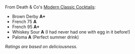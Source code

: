 From Death & Co's [Modern Classic Cocktails](http://amzn.to/2aArKL8):

* Brown Derby **A+**
* French 75 **A**
* French 95 **A+**
* Whiskey Sour **A** (I had never had one with egg in it before!)
* Paloma **A** (Perfect summer drink)

*Ratings are based on deliciousness.*
